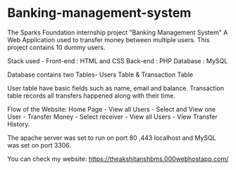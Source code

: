 # Banking-management-system
The Sparks Foundation internship project "Banking Management System" A Web Application used to transfer money between multiple users.
This project contains 10 dummy users.

Stack used -
Front-end : HTML and CSS
Back-end : PHP
Database : MySQL

Database contains two Tables- Users Table & Transaction Table

User table have basic fields such as name, email and balance. Transaction table records all transfers happened along with their time.

Flow of the Website: Home Page - View all Users - Select and View one User - Transfer Money - Select receiver - View all Users - View Transfer History.

The apache server was set to run on port 80 ,443 localhost and MySQL was set on port 3306.

You can check my website: https://theakshitanshbms.000webhostapp.com/
